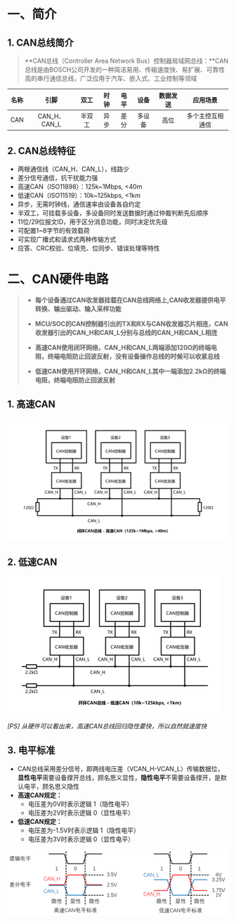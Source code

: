 # 一、简介

## 1. CAN总线简介

> **CAN总线（Controller Area Network Bus）控制器局域网总线：**CAN总线是由BOSCH公司开发的一种简洁易用、传输速度快、易扩展、可靠性高的串行通信总线，广泛应用于汽车、嵌入式、工业控制等领域

| **名称** |   **引脚**   | **双工** | **时钟** | **电平** | **设备** | 数据发送 |   **应用场景**   |
| :------: | :----------: | :------: | :------: | :------: | :------: | :------: | :--------------: |
|   CAN    | CAN_H、CAN_L |  半双工  |   异步   |   差分   |  多设备  |   高位   | 多个主控互相通信 |

## 2. CAN总线特征

* 两根通信线（CAN_H、CAN_L），线路少
* 差分信号通信，抗干扰能力强
* 高速CAN（ISO11898）：125k~1Mbps, <40m
* 低速CAN（ISO11519）：10k~125kbps, <1km
* 异步，无需时钟线，通信速率由设备各自约定
* 半双工，可挂载多设备，多设备同时发送数据时通过仲裁判断先后顺序
* 11位/29位报文ID，用于区分消息功能，同时决定优先级
* 可配置1~8字节的有效载荷
* 可实现广播式和请求式两种传输方式
* 应答、CRC校验、位填充、位同步、错误处理等特性

# 二、CAN硬件电路

> * **每个设备通过CAN收发器挂载在CAN总线网络上,CAN收发器提供电平转换、输出驱动、输入采样功能**
> * **MCU/SOC的CAN控制器引出的TX和RX与CAN收发器芯片相连，CAN收发器引出的CAN_H和CAN_L分别与总线的CAN_H和CAN_L相连**
> * **高速CAN使用闭环网络，CAN_H和CAN_L两端添加120Ω的终端电阻，终端电阻防止回波反射，没有设备操作总线的时候可以收紧总线**
>
> * **低速CAN使用开环网络，CAN_H和CAN_L其中一端添加2.2kΩ的终端电阻，终端电阻防止回波反射**

## 1. 高速CAN

![image-20250821231658500](./assets/image-20250821231658500.png)



## 2. 低速CAN

![image-20250821231705687](./assets/image-20250821231705687.png)



*[PS] 从硬件可以看出来，高速CAN总线回归隐性要快，所以自然就速度快*

## 3. 电平标准

* CAN总线采用差分信号，即两线电压差（VCAN_H-VCAN_L）传输数据位，**显性电平**需要设备撑开总线，顾名思义显性，**隐性电平**不需要设备撑开，是默认电平，顾名思义隐性
* **高速CAN规定：**	
  * 电压差为0V时表示逻辑 1（隐性电平）	
  * 电压差为2V时表示逻辑 0（显性电平）
* **低速CAN规定：**	
  * 电压差为-1.5V时表示逻辑 1（隐性电平）	
  * 电压差为3V时表示逻辑 0（显性电平）

![image-20250821233500341](./assets/image-20250821233500341.png)





